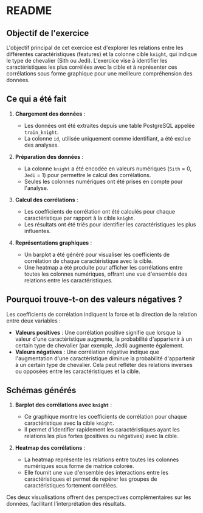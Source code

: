 # README

## Objectif de l'exercice

L'objectif principal de cet exercice est d'explorer les relations entre les différentes caractéristiques (features) et la colonne cible `knight`, qui indique le type de chevalier (Sith ou Jedi). L'exercice vise à identifier les caractéristiques les plus corrélées avec la cible et à représenter ces corrélations sous forme graphique pour une meilleure compréhension des données.

## Ce qui a été fait

1. **Chargement des données** :
   - Les données ont été extraites depuis une table PostgreSQL appelée `train_knight`.
   - La colonne `id`, utilisée uniquement comme identifiant, a été exclue des analyses.

2. **Préparation des données** :
   - La colonne `knight` a été encodée en valeurs numériques (`Sith` = 0, `Jedi` = 1) pour permettre le calcul des corrélations.
   - Seules les colonnes numériques ont été prises en compte pour l'analyse.

3. **Calcul des corrélations** :
   - Les coefficients de corrélation ont été calculés pour chaque caractéristique par rapport à la cible `knight`.
   - Les résultats ont été triés pour identifier les caractéristiques les plus influentes.

4. **Représentations graphiques** :
   - Un barplot a été généré pour visualiser les coefficients de corrélation de chaque caractéristique avec la cible.
   - Une heatmap a été produite pour afficher les corrélations entre toutes les colonnes numériques, offrant une vue d'ensemble des relations entre les caractéristiques.

## Pourquoi trouve-t-on des valeurs négatives ?

Les coefficients de corrélation indiquent la force et la direction de la relation entre deux variables :
- **Valeurs positives** : Une corrélation positive signifie que lorsque la valeur d'une caractéristique augmente, la probabilité d'appartenir à un certain type de chevalier (par exemple, Jedi) augmente également.
- **Valeurs négatives** : Une corrélation négative indique que l'augmentation d'une caractéristique diminue la probabilité d'appartenir à un certain type de chevalier. Cela peut refléter des relations inverses ou opposées entre les caractéristiques et la cible.

## Schémas générés

1. **Barplot des corrélations avec `knight`** :
   - Ce graphique montre les coefficients de corrélation pour chaque caractéristique avec la cible `knight`.
   - Il permet d'identifier rapidement les caractéristiques ayant les relations les plus fortes (positives ou négatives) avec la cible.

2. **Heatmap des corrélations** :
   - La heatmap représente les relations entre toutes les colonnes numériques sous forme de matrice colorée.
   - Elle fournit une vue d'ensemble des interactions entre les caractéristiques et permet de repérer les groupes de caractéristiques fortement corrélées.

Ces deux visualisations offrent des perspectives complémentaires sur les données, facilitant l'interprétation des résultats.
